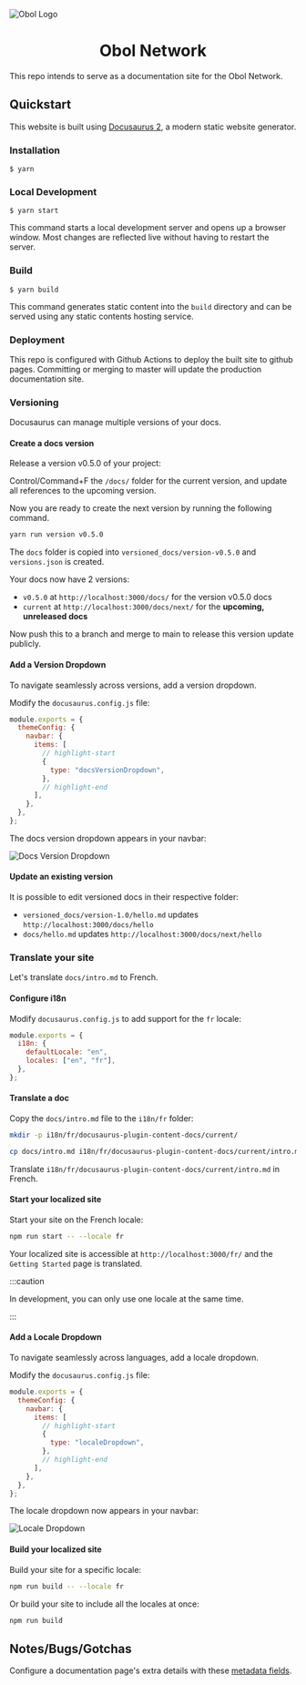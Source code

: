 ![Obol Logo](https://obol.tech/obolnetwork.png)

<h1 align="center">Obol Network</h1>

This repo intends to serve as a documentation site for the Obol Network.

## Quickstart

This website is built using [Docusaurus 2](https://docusaurus.io/), a modern static website generator.

### Installation

```
$ yarn
```

### Local Development

```
$ yarn start
```

This command starts a local development server and opens up a browser window. Most changes are reflected live without having to restart the server.

### Build

```
$ yarn build
```

This command generates static content into the `build` directory and can be served using any static contents hosting service.

### Deployment

This repo is configured with Github Actions to deploy the built site to github pages. Committing or merging to master will update the production documentation site.

### Versioning

Docusaurus can manage multiple versions of your docs.

#### Create a docs version

Release a version v0.5.0 of your project:

Control/Command+F the `/docs/` folder for the current version, and update all references to the upcoming version.

Now you are ready to create the next version by running the following command.

```bash
yarn run version v0.5.0
```

The `docs` folder is copied into `versioned_docs/version-v0.5.0` and `versions.json` is created.

Your docs now have 2 versions:

- `v0.5.0` at `http://localhost:3000/docs/` for the version v0.5.0 docs
- `current` at `http://localhost:3000/docs/next/` for the **upcoming, unreleased docs**

Now push this to a branch and merge to main to release this version update publicly.

#### Add a Version Dropdown

To navigate seamlessly across versions, add a version dropdown.

Modify the `docusaurus.config.js` file:

```js title="docusaurus.config.js"
module.exports = {
  themeConfig: {
    navbar: {
      items: [
        // highlight-start
        {
          type: "docsVersionDropdown",
        },
        // highlight-end
      ],
    },
  },
};
```

The docs version dropdown appears in your navbar:

![Docs Version Dropdown](/img/tutorial/docsVersionDropdown.png)

#### Update an existing version

It is possible to edit versioned docs in their respective folder:

- `versioned_docs/version-1.0/hello.md` updates `http://localhost:3000/docs/hello`
- `docs/hello.md` updates `http://localhost:3000/docs/next/hello`

### Translate your site

Let's translate `docs/intro.md` to French.

#### Configure i18n

Modify `docusaurus.config.js` to add support for the `fr` locale:

```js title="docusaurus.config.js"
module.exports = {
  i18n: {
    defaultLocale: "en",
    locales: ["en", "fr"],
  },
};
```

#### Translate a doc

Copy the `docs/intro.md` file to the `i18n/fr` folder:

```bash
mkdir -p i18n/fr/docusaurus-plugin-content-docs/current/

cp docs/intro.md i18n/fr/docusaurus-plugin-content-docs/current/intro.md
```

Translate `i18n/fr/docusaurus-plugin-content-docs/current/intro.md` in French.

#### Start your localized site

Start your site on the French locale:

```bash
npm run start -- --locale fr
```

Your localized site is accessible at `http://localhost:3000/fr/` and the `Getting Started` page is translated.

:::caution

In development, you can only use one locale at the same time.

:::

#### Add a Locale Dropdown

To navigate seamlessly across languages, add a locale dropdown.

Modify the `docusaurus.config.js` file:

```js title="docusaurus.config.js"
module.exports = {
  themeConfig: {
    navbar: {
      items: [
        // highlight-start
        {
          type: "localeDropdown",
        },
        // highlight-end
      ],
    },
  },
};
```

The locale dropdown now appears in your navbar:

![Locale Dropdown](/img/tutorial/localeDropdown.png)

#### Build your localized site

Build your site for a specific locale:

```bash
npm run build -- --locale fr
```

Or build your site to include all the locales at once:

```bash
npm run build
```

## Notes/Bugs/Gotchas

Configure a documentation page's extra details with these [metadata fields](https://docusaurus.io/docs/api/plugins/@docusaurus/plugin-content-docs#markdown-frontmatter).
